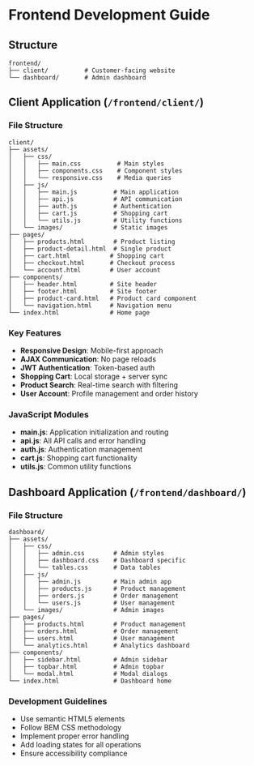 # Frontend Development Guide

## Structure
```
frontend/
├── client/          # Customer-facing website
└── dashboard/       # Admin dashboard
```

## Client Application (`/frontend/client/`)

### File Structure
```
client/
├── assets/
│   ├── css/
│   │   ├── main.css          # Main styles
│   │   ├── components.css    # Component styles
│   │   └── responsive.css    # Media queries
│   ├── js/
│   │   ├── main.js          # Main application
│   │   ├── api.js           # API communication
│   │   ├── auth.js          # Authentication
│   │   ├── cart.js          # Shopping cart
│   │   └── utils.js         # Utility functions
│   └── images/              # Static images
├── pages/
│   ├── products.html        # Product listing
│   ├── product-detail.html  # Single product
│   ├── cart.html           # Shopping cart
│   ├── checkout.html       # Checkout process
│   └── account.html        # User account
├── components/
│   ├── header.html         # Site header
│   ├── footer.html         # Site footer
│   ├── product-card.html   # Product card component
│   └── navigation.html     # Navigation menu
└── index.html              # Home page
```

### Key Features
- **Responsive Design**: Mobile-first approach
- **AJAX Communication**: No page reloads
- **JWT Authentication**: Token-based auth
- **Shopping Cart**: Local storage + server sync
- **Product Search**: Real-time search with filtering
- **User Account**: Profile management and order history

### JavaScript Modules
- **main.js**: Application initialization and routing
- **api.js**: All API calls and error handling
- **auth.js**: Authentication management
- **cart.js**: Shopping cart functionality
- **utils.js**: Common utility functions

## Dashboard Application (`/frontend/dashboard/`)

### File Structure
```
dashboard/
├── assets/
│   ├── css/
│   │   ├── admin.css        # Admin styles
│   │   ├── dashboard.css    # Dashboard specific
│   │   └── tables.css       # Data tables
│   ├── js/
│   │   ├── admin.js         # Main admin app
│   │   ├── products.js      # Product management
│   │   ├── orders.js        # Order management
│   │   └── users.js         # User management
│   └── images/              # Admin images
├── pages/
│   ├── products.html        # Product management
│   ├── orders.html          # Order management
│   ├── users.html           # User management
│   └── analytics.html       # Analytics dashboard
├── components/
│   ├── sidebar.html         # Admin sidebar
│   ├── topbar.html          # Admin topbar
│   └── modal.html           # Modal dialogs
└── index.html               # Dashboard home
```

### Development Guidelines
- Use semantic HTML5 elements
- Follow BEM CSS methodology
- Implement proper error handling
- Add loading states for all operations
- Ensure accessibility compliance 